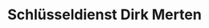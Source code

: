 ---
title: "Schlüsseldienst Dirk Merten"
url: /kranichfeld/schluesseldienst-dirk-merten/
shop: Schlüsseldienst
---